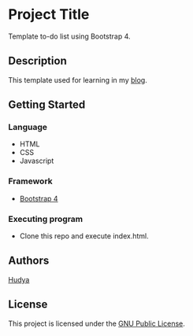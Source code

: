 # Project Title

Template to-do list using Bootstrap 4.

## Description

This template used for learning in my [blog](https://hudya.xyz).

## Getting Started

### Language
* HTML
* CSS
* Javascript

### Framework
* [Bootstrap 4](https://getbootstrap.com/)


### Executing program
* Clone this repo and execute index.html.

## Authors

[Hudya](https://twitter.com/perogeremmer)

## License

This project is licensed under the [GNU Public License](https://www.gnu.org/licenses/gpl-3.0.en.html).